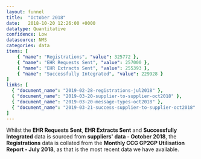 ```yaml
---
layout: funnel
title:  "October 2018"
date:   2018-10-20 12:26:00 +0000
datatype: Quantitative
confidence: Low
datasource: NMS
categories: data
items: [
    { "name": "Registrations", "value": 325772 },
    { "name": "EHR Requests Sent", "value": 257000 },
    { "name": "EHR Extracts Sent", "value": 255393 },
    { "name": "Successfully Integrated", "value": 229928 }
]
links: [
  { "document_name": "2019-02-28-registrations-jul2018" },
  { "document_name": "2019-03-20-supplier-to-supplier-oct2018" },
  { "document_name": "2019-03-20-message-types-oct2018" },
  { "document_name": "2019-03-21-success-supplier-to-supplier-oct2018" }
] 
---
```

Whilst the **EHR Requests Sent**, **EHR Extracts Sent** and **Successfully Integrated** data is sourced from **suppliers' data - October 2018**, the **Registrations** data is collated from the **Monthly CCG GP2GP Utilisation Report - July 2018**, as that is the most recent data we have available.
